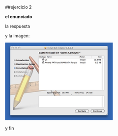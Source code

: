 ##ejercicio 2

**el enunciado**

la respuesta

y la imagen:

![comentario](https://github.com/MiguelJMartinez/SWAP/blob/master/ejercicios/img.png)

y fin


